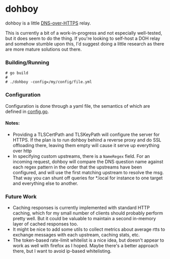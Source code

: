 # dohboy
dohboy is a little [DNS-over-HTTPS](https://tools.ietf.org/html/rfc8484) relay.

This is currently a bit of a work-in-progress and not especially well-tested, but it does seem to do the thing. If you're looking to self-host a DOH relay and somehow stumble upon this, I'd suggest doing a little research as there are more mature solutions out there. 

### Building/Running
```
# go build
#
# ./dohboy -config=/my/config/file.yml
```

### Configuration
Configuration is done through a yaml file, the semantics of which are defined in [config.go](server/config.go).

#### Notes:
- Providing a TLSCertPath and TLSKeyPath will configure the server for HTTPS. If the plan is to run dohboy behind a reverse proxy and do SSL offloading there, leaving them empty will cause it serve up everything over http
- In specifying custom upstreams, there is a `NameRegex` field. For an incoming request, dohboy will compare the DNS question name against each regex pattern in the order that the upstreams have been configured, and will use the first matching upstream to resolve the msg. That way you can shunt off queries for *.local for instance to one target and everything else to another.

### Future Work
- Caching responses is currently implemented with standard HTTP caching, which for my small number of clients should probably perform pretty well. But it could be valuable to maintain a second in-memory layer of cached responses too.
- It might be nice to add some utils to collect metrics about average rtts to exchange messages with each upstream, caching stats, etc.
- The token-based rate-limit whitelist is a nice idea, but doesn't appear to work as well with firefox as I hoped. Maybe there's a better approach there, but I want to avoid ip-based whitelisting.
